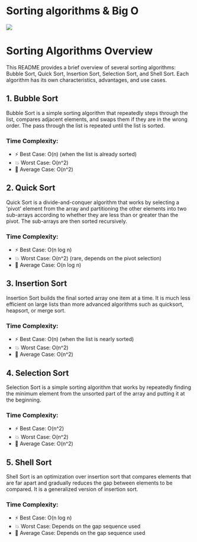 # Sorting algorithms & Big O
![](https://media.tenor.com/26cJJUxqcPIAAAAd/sorting-algorithm.gif)

# Sorting Algorithms Overview

This README provides a brief overview of several sorting algorithms: Bubble Sort, Quick Sort, Insertion Sort, Selection Sort, and Shell Sort. Each algorithm has its own characteristics, advantages, and use cases.

## 1. Bubble Sort

Bubble Sort is a simple sorting algorithm that repeatedly steps through the list, compares adjacent elements, and swaps them if they are in the wrong order. The pass through the list is repeated until the list is sorted.

### Time Complexity:
- ⚡️ Best Case: O(n) (when the list is already sorted)
- 💥 Worst Case: O(n^2)
- 🔄 Average Case: O(n^2) 

## 2. Quick Sort

Quick Sort is a divide-and-conquer algorithm that works by selecting a 'pivot' element from the array and partitioning the other elements into two sub-arrays according to whether they are less than or greater than the pivot. The sub-arrays are then sorted recursively.

### Time Complexity:
- ⚡️ Best Case: O(n log n)
- 💥 Worst Case: O(n^2) (rare, depends on the pivot selection)
- 🔄 Average Case: O(n log n)

## 3. Insertion Sort

Insertion Sort builds the final sorted array one item at a time. It is much less efficient on large lists than more advanced algorithms such as quicksort, heapsort, or merge sort.

### Time Complexity:
- ⚡️ Best Case: O(n) (when the list is nearly sorted)
- 💥 Worst Case: O(n^2)
- 🔄 Average Case: O(n^2)

## 4. Selection Sort

Selection Sort is a simple sorting algorithm that works by repeatedly finding the minimum element from the unsorted part of the array and putting it at the beginning.

### Time Complexity:
- ⚡️ Best Case: O(n^2)
- 💥 Worst Case: O(n^2)
- 🔄  Average Case: O(n^2)

## 5. Shell Sort

Shell Sort is an optimization over insertion sort that compares elements that are far apart and gradually reduces the gap between elements to be compared. It is a generalized version of insertion sort.

### Time Complexity:
- ⚡️ Best Case: O(n log n)
- 💥 Worst Case: Depends on the gap sequence used
- 🔄  Average Case: Depends on the gap sequence used
